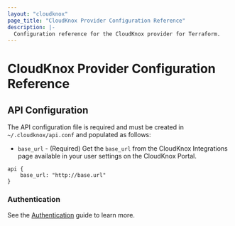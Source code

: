 ```yaml
---
layout: "cloudknox"
page_title: "CloudKnox Provider Configuration Reference"
description: |-
  Configuration reference for the CloudKnox provider for Terraform.
---
```



# CloudKnox Provider Configuration Reference

## API Configuration

The API configuration file is required and must be created in `~/.cloudknox/api.conf` and populated as follows:

* `base_url` - (Required) Get the `base_url` from the CloudKnox Integrations page available in your user settings on the CloudKnox Portal. 

```HOCON
api {
    base_url: "http://base.url"
}
```

### Authentication

See the [Authentication](/docs/providers/cloudknox/guides/authentication_reference.md) guide to learn more.


